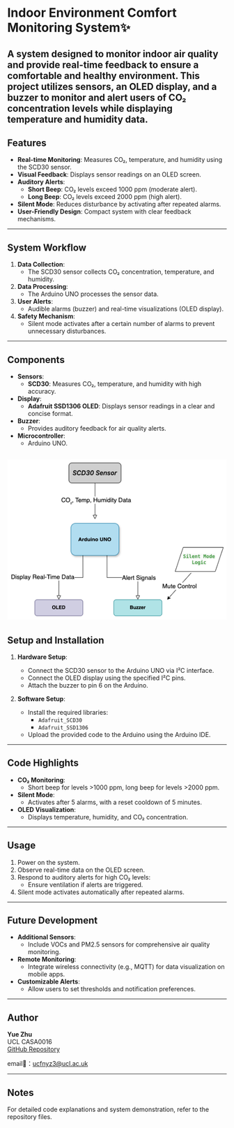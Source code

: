 # Indoor Environment Comfort Monitoring System✨

A system designed to monitor indoor air quality and provide real-time feedback to ensure a comfortable and healthy environment. This project utilizes sensors, an OLED display, and a buzzer to monitor and alert users of CO₂ concentration levels while displaying temperature and humidity data.
---

## Features

- **Real-time Monitoring**: Measures CO₂, temperature, and humidity using the SCD30 sensor.
- **Visual Feedback**: Displays sensor readings on an OLED screen.
- **Auditory Alerts**:
  - **Short Beep**: CO₂ levels exceed 1000 ppm (moderate alert).
  - **Long Beep**: CO₂ levels exceed 2000 ppm (high alert).
- **Silent Mode**: Reduces disturbance by activating after repeated alarms.
- **User-Friendly Design**: Compact system with clear feedback mechanisms.

---

## System Workflow

1. **Data Collection**:
   - The SCD30 sensor collects CO₂ concentration, temperature, and humidity.
2. **Data Processing**:
   - The Arduino UNO processes the sensor data.
3. **User Alerts**:
   - Audible alarms (buzzer) and real-time visualizations (OLED display).
4. **Safety Mechanism**:
   - Silent mode activates after a certain number of alarms to prevent unnecessary disturbances.

---

## Components

- **Sensors**:
  - **SCD30**: Measures CO₂, temperature, and humidity with high accuracy.
- **Display**:
  - **Adafruit SSD1306 OLED**: Displays sensor readings in a clear and concise format.
- **Buzzer**:
  - Provides auditory feedback for air quality alerts.
- **Microcontroller**:
  - Arduino UNO.
 
![flowchart](sensor.drawio.png)
---

## Setup and Installation

1. **Hardware Setup**:
   - Connect the SCD30 sensor to the Arduino UNO via I²C interface.
   - Connect the OLED display using the specified I²C pins.
   - Attach the buzzer to pin 6 on the Arduino.

2. **Software Setup**:
   - Install the required libraries:
     - `Adafruit_SCD30`
     - `Adafruit_SSD1306`
   - Upload the provided code to the Arduino using the Arduino IDE.

---

## Code Highlights

- **CO₂ Monitoring**:
  - Short beep for levels >1000 ppm, long beep for levels >2000 ppm.
- **Silent Mode**:
  - Activates after 5 alarms, with a reset cooldown of 5 minutes.
- **OLED Visualization**:
  - Displays temperature, humidity, and CO₂ concentration.

---

## Usage

1. Power on the system.
2. Observe real-time data on the OLED screen.
3. Respond to auditory alerts for high CO₂ levels:
   - Ensure ventilation if alerts are triggered.
4. Silent mode activates automatically after repeated alarms.

---

## Future Development

- **Additional Sensors**:
  - Include VOCs and PM2.5 sensors for comprehensive air quality monitoring.
- **Remote Monitoring**:
  - Integrate wireless connectivity (e.g., MQTT) for data visualization on mobile apps.
- **Customizable Alerts**:
  - Allow users to set thresholds and notification preferences.

---

## Author

**Yue Zhu**  
UCL CASA0016  
[GitHub Repository](https://github.com/XLunaXX07/CASA0016.0)

email📧：ucfnyz3@ucl.ac.uk

---

## Notes

For detailed code explanations and system demonstration, refer to the repository files.
